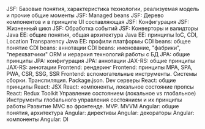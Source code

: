 
JSF: Базовые понятия, характеристика технологии, реализуемая модель и прочие общие моменты
JSF: Managed beans
JSF: Дерево компонентов и в принципе UI составляющая
JSF: Конфигурация
JSF: Жизненный цикл
JSF: Обработка событий
JSF: Конверторы и валидторы
Java EE: общие понятия, общая архитектура
Java EE: принципы IoC, CDI, Location Transparency
Java EE: профили платформы
CDI beans: общее понятие
CDI beans: аннотации
CDI beans: именование, "фабрики", "перехватчики"
ORM и иерархия технологий работы с БД
JPA: общие принципы
JPA: конфигурация
JPA: аннотации
JAX-RS: общие принципы
JAX-RS: аннотации
Frontend: рендеринг
Frontend: принципы MPA, SPA, PWA, CSR, SSG, SSR
Frontend: вспомогательные инструменты. Системы сборки. Транспиляция. Package.json. Dev серверы
React: общие принципы
React: JSX
React: компоненты, локальное состояние пропсы
React: Redux Toolkit
Управление состоянием (локальное vs глобальное)
Инструменты глобального управления состоянием и их принципы работы
Развитие MVC во фронтенде. MVP. MVVM
Angular: общие понятия, архитектура
Angular: директивы
Angular: декораторы
Angular: компоненты
Angular: DI